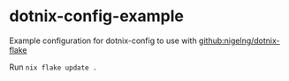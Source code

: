 # dotnix-config-example

Example configuration for dotnix-config to use with [github:nigelng/dotnix-flake](https://github.com/nigelng/dotnix-flake)

Run `nix flake update .`

